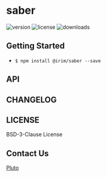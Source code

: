 # saber

![version](https://img.shields.io/npm/v/@irim/saber)
![license](https://img.shields.io/npm/l/@irim/saber)
![downloads](https://img.shields.io/npm/dw/@irim/saber)

<!-- 一句话描述 -->

## Getting Started

- `$ npm install @irim/saber --save`

## API

## CHANGELOG

<!-- - **version**: change logs -->

## LICENSE

BSD-3-Clause License

## Contact Us

[Pluto](mailto:huarse@gmail.com)
